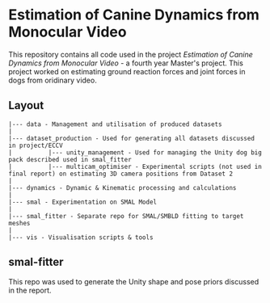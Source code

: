 # Estimation of Canine Dynamics from Monocular Video
This repository contains all code used in the project *Estimation of Canine Dynamics from Monocular Video* - a fourth year Master's project. This project worked on estimating ground reaction forces and joint forces in dogs from oridinary video. 

## Layout
```
|--- data - Management and utilisation of produced datasets
|
|--- dataset_production - Used for generating all datasets discussed in project/ECCV
|          |--- unity_management - Used for managing the Unity dog big pack described used in smal_fitter
|          |--- multicam_optimiser - Experimental scripts (not used in final report) on estimating 3D camera positions from Dataset 2
|
|--- dynamics - Dynamic & Kinematic processing and calculations
|
|--- smal - Experimentation on SMAL Model
|
|--- smal_fitter - Separate repo for SMAL/SMBLD fitting to target meshes
|
|--- vis - Visualisation scripts & tools
```

## smal-fitter

This repo was used to generate the Unity shape and pose priors discussed in the report.

